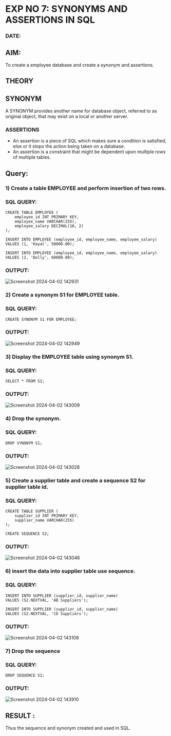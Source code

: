 # EXP NO 7: SYNONYMS AND ASSERTIONS IN SQL 
### DATE: 
## AIM:
To create a employee database and create a synonym and assertions.

## THEORY
## SYNONYM

A SYNONYM provides another name for database object, referred to as original object, that may exist on a local or another server.

### ASSERTIONS

* An assertion is a piece of SQL which makes sure a condition is satisfied, else or it stops the action being taken on a database.
* An assertion is a constraint that might be dependent upon multiple rows of multiple tables.


## Query:
### 1) Create a table EMPLOYEE and perform insertion of two rows.

### SQL QUERY: 
```
CREATE TABLE EMPLOYEE (
    employee_id INT PRIMARY KEY,
    employee_name VARCHAR(255),
    employee_salary DECIMAL(10, 2)
);

INSERT INTO EMPLOYEE (employee_id, employee_name, employee_salary)
VALUES (1, 'Kayal', 50000.00);

INSERT INTO EMPLOYEE (employee_id, employee_name, employee_salary)
VALUES (2, 'Dolly', 60000.00);
```

### OUTPUT:
![Screenshot 2024-04-02 142931](https://github.com/Dhanudhanaraj/DBMS/assets/119218812/a3baab08-f624-4690-b739-87070a47b9e6)

### 2) Create a synonym S1 for EMPLOYEE  table.

### SQL QUERY: 
```
CREATE SYNONYM S1 FOR EMPLOYEE;
```
### OUTPUT:
![Screenshot 2024-04-02 142949](https://github.com/Dhanudhanaraj/DBMS/assets/119218812/4da68d32-b801-448b-821a-6d33faea53f8)


### 3) Display the EMPLOYEE  table using synonym S1.
 
### SQL QUERY: 
```
SELECT * FROM S1;
```

### OUTPUT:
![Screenshot 2024-04-02 143009](https://github.com/Dhanudhanaraj/DBMS/assets/119218812/963c4290-5e9f-449b-b356-44b806b8cd8b)


### 4) Drop the synonym.

### SQL QUERY: 
```
DROP SYNONYM S1;
```

### OUTPUT:
![Screenshot 2024-04-02 143028](https://github.com/Dhanudhanaraj/DBMS/assets/119218812/4a0abc5f-bcd9-4f06-895f-a4e86c47cb91)



### 5) Create a supplier table and create a sequence S2 for supplier table id.

### SQL QUERY: 
```
CREATE TABLE SUPPLIER (
    supplier_id INT PRIMARY KEY,
    supplier_name VARCHAR(255)
);

CREATE SEQUENCE S2;
```

### OUTPUT:
![Screenshot 2024-04-02 143046](https://github.com/Dhanudhanaraj/DBMS/assets/119218812/e7b66211-5bf4-4293-8d00-53f01a69d27c)


### 6) insert the data into supplier table use sequence.

### SQL QUERY: 
```
INSERT INTO SUPPLIER (supplier_id, supplier_name)
VALUES (S2.NEXTVAL, 'AB Suppliers');

INSERT INTO SUPPLIER (supplier_id, supplier_name)
VALUES (S2.NEXTVAL, 'CD Suppliers');
```

### OUTPUT:
![Screenshot 2024-04-02 143108](https://github.com/Dhanudhanaraj/DBMS/assets/119218812/a592143c-d033-4385-ba95-90edc540ad76)

### 7) Drop the sequence

### SQL QUERY: 
```
DROP SEQUENCE S2;
```

### OUTPUT:
![Screenshot 2024-04-02 143910](https://github.com/Dhanudhanaraj/DBMS/assets/119218812/d9df85ea-cf61-4cfe-adb3-90a65529a68e)

## RESULT :
Thus the sequence and synonym created and used in SQL.
